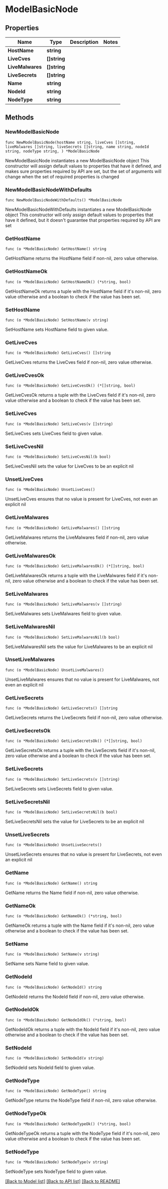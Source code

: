 # ModelBasicNode

## Properties

Name | Type | Description | Notes
------------ | ------------- | ------------- | -------------
**HostName** | **string** |  | 
**LiveCves** | **[]string** |  | 
**LiveMalwares** | **[]string** |  | 
**LiveSecrets** | **[]string** |  | 
**Name** | **string** |  | 
**NodeId** | **string** |  | 
**NodeType** | **string** |  | 

## Methods

### NewModelBasicNode

`func NewModelBasicNode(hostName string, liveCves []string, liveMalwares []string, liveSecrets []string, name string, nodeId string, nodeType string, ) *ModelBasicNode`

NewModelBasicNode instantiates a new ModelBasicNode object
This constructor will assign default values to properties that have it defined,
and makes sure properties required by API are set, but the set of arguments
will change when the set of required properties is changed

### NewModelBasicNodeWithDefaults

`func NewModelBasicNodeWithDefaults() *ModelBasicNode`

NewModelBasicNodeWithDefaults instantiates a new ModelBasicNode object
This constructor will only assign default values to properties that have it defined,
but it doesn't guarantee that properties required by API are set

### GetHostName

`func (o *ModelBasicNode) GetHostName() string`

GetHostName returns the HostName field if non-nil, zero value otherwise.

### GetHostNameOk

`func (o *ModelBasicNode) GetHostNameOk() (*string, bool)`

GetHostNameOk returns a tuple with the HostName field if it's non-nil, zero value otherwise
and a boolean to check if the value has been set.

### SetHostName

`func (o *ModelBasicNode) SetHostName(v string)`

SetHostName sets HostName field to given value.


### GetLiveCves

`func (o *ModelBasicNode) GetLiveCves() []string`

GetLiveCves returns the LiveCves field if non-nil, zero value otherwise.

### GetLiveCvesOk

`func (o *ModelBasicNode) GetLiveCvesOk() (*[]string, bool)`

GetLiveCvesOk returns a tuple with the LiveCves field if it's non-nil, zero value otherwise
and a boolean to check if the value has been set.

### SetLiveCves

`func (o *ModelBasicNode) SetLiveCves(v []string)`

SetLiveCves sets LiveCves field to given value.


### SetLiveCvesNil

`func (o *ModelBasicNode) SetLiveCvesNil(b bool)`

 SetLiveCvesNil sets the value for LiveCves to be an explicit nil

### UnsetLiveCves
`func (o *ModelBasicNode) UnsetLiveCves()`

UnsetLiveCves ensures that no value is present for LiveCves, not even an explicit nil
### GetLiveMalwares

`func (o *ModelBasicNode) GetLiveMalwares() []string`

GetLiveMalwares returns the LiveMalwares field if non-nil, zero value otherwise.

### GetLiveMalwaresOk

`func (o *ModelBasicNode) GetLiveMalwaresOk() (*[]string, bool)`

GetLiveMalwaresOk returns a tuple with the LiveMalwares field if it's non-nil, zero value otherwise
and a boolean to check if the value has been set.

### SetLiveMalwares

`func (o *ModelBasicNode) SetLiveMalwares(v []string)`

SetLiveMalwares sets LiveMalwares field to given value.


### SetLiveMalwaresNil

`func (o *ModelBasicNode) SetLiveMalwaresNil(b bool)`

 SetLiveMalwaresNil sets the value for LiveMalwares to be an explicit nil

### UnsetLiveMalwares
`func (o *ModelBasicNode) UnsetLiveMalwares()`

UnsetLiveMalwares ensures that no value is present for LiveMalwares, not even an explicit nil
### GetLiveSecrets

`func (o *ModelBasicNode) GetLiveSecrets() []string`

GetLiveSecrets returns the LiveSecrets field if non-nil, zero value otherwise.

### GetLiveSecretsOk

`func (o *ModelBasicNode) GetLiveSecretsOk() (*[]string, bool)`

GetLiveSecretsOk returns a tuple with the LiveSecrets field if it's non-nil, zero value otherwise
and a boolean to check if the value has been set.

### SetLiveSecrets

`func (o *ModelBasicNode) SetLiveSecrets(v []string)`

SetLiveSecrets sets LiveSecrets field to given value.


### SetLiveSecretsNil

`func (o *ModelBasicNode) SetLiveSecretsNil(b bool)`

 SetLiveSecretsNil sets the value for LiveSecrets to be an explicit nil

### UnsetLiveSecrets
`func (o *ModelBasicNode) UnsetLiveSecrets()`

UnsetLiveSecrets ensures that no value is present for LiveSecrets, not even an explicit nil
### GetName

`func (o *ModelBasicNode) GetName() string`

GetName returns the Name field if non-nil, zero value otherwise.

### GetNameOk

`func (o *ModelBasicNode) GetNameOk() (*string, bool)`

GetNameOk returns a tuple with the Name field if it's non-nil, zero value otherwise
and a boolean to check if the value has been set.

### SetName

`func (o *ModelBasicNode) SetName(v string)`

SetName sets Name field to given value.


### GetNodeId

`func (o *ModelBasicNode) GetNodeId() string`

GetNodeId returns the NodeId field if non-nil, zero value otherwise.

### GetNodeIdOk

`func (o *ModelBasicNode) GetNodeIdOk() (*string, bool)`

GetNodeIdOk returns a tuple with the NodeId field if it's non-nil, zero value otherwise
and a boolean to check if the value has been set.

### SetNodeId

`func (o *ModelBasicNode) SetNodeId(v string)`

SetNodeId sets NodeId field to given value.


### GetNodeType

`func (o *ModelBasicNode) GetNodeType() string`

GetNodeType returns the NodeType field if non-nil, zero value otherwise.

### GetNodeTypeOk

`func (o *ModelBasicNode) GetNodeTypeOk() (*string, bool)`

GetNodeTypeOk returns a tuple with the NodeType field if it's non-nil, zero value otherwise
and a boolean to check if the value has been set.

### SetNodeType

`func (o *ModelBasicNode) SetNodeType(v string)`

SetNodeType sets NodeType field to given value.



[[Back to Model list]](../README.md#documentation-for-models) [[Back to API list]](../README.md#documentation-for-api-endpoints) [[Back to README]](../README.md)


